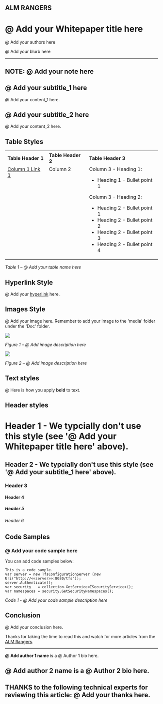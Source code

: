 ALM RANGERS
 ---

@ Add your Whitepaper title here
===

@ Add your authors here

@ Add your blurb here

---
NOTE: @ Add your note here
 ---

@ Add your subtitle_1 here
---

@ Add your content_1 here.


@ Add your subtitle_2 here
---

@ Add your content_2 here.


Table Styles
---

<table>
  <tr>
    <th align="left">Table Header 1</th>
    <th align="left">Table Header 2</th>		
    <th align="left">Table Header 3</th>
  </tr>
  <tr>
    <td valign="top"><a href="http://blogs.msdn.com/b/visualstudioalmrangers/">Column 1 Link 1</a></td>
    <td valign="top">Column 2</td>		
    <td valign="top">Column 3 - Heading 1:
      <ul>
        <li>Heading 1 - Bullet point 1</li>
      </ul>
      Column 3 - Heading 2:
      <ul>
        <li>Heading 2 - Bullet point 1</li>
        <li>Heading 2 - Bullet point 2</li>
        <li>Heading 2 - Bullet point 3</li>
        <li>Heading 2 - Bullet point 4</li>
      </ul>
    </td>
  </tr>
</table>

*Table 1 – @ Add your table name here*


Hyperlink Style
---
@ Add your [hyperlink](http://blogs.msdn.com/b/visualstudioalmrangers/) here.


Images Style
---

@ Add your image here. Remember to add your image to the 'media' folder under the 'Doc' folder.

![](media/image1.png)

*Figure 1 – @ Add image description here*

![](media/image2.png)

*Figure 2 – @ Add image description here*

Text styles
---

@ Here is how you apply **bold** to text.

Header styles
---

# Header 1 - We typcially don't use this style (see '@ Add your Whitepaper title here' above).
## Header 2 - We typcially don't use this style (see '@ Add your subtitle_1 here' above).
### Header 3
#### Header 4
##### Header 5
###### Header 6

Code Samples
---
### @ Add your code sample here

You can add code samples below:

```
This is a code sample.
var server = new TfsConfigurationServer (new Uri("http://<<server>>:8080/tfs"));
server.Authenticate();
var security   = collection.GetService<ISecurityService>();
var namespaces = security.GetSecurityNamespaces();
```

*Code 1 - @ Add your code sample description here*


Conclusion
---

@ Add your conclusion here.

Thanks for taking the time to read this and watch for more articles from the [ALM Rangers](http://aka.ms/vsarunderstand).

 ---
  **@ Add author 1 name** is a @ Author 1 bio here.

  **@ Add author 2 name** is a @ Author 2 bio here.
 ---
  **THANKS** to the following technical experts for reviewing this article: @ Add your thanks here.
 ---
